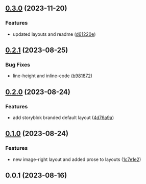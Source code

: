 

## [0.3.0](https://github.com/alvarosabu/slidev-theme-storyblok/compare/0.2.1...0.3.0) (2023-11-20)


### Features

* updated layouts and readme ([d61220e](https://github.com/alvarosabu/slidev-theme-storyblok/commit/d61220e1ebc37744b9801f7946e890b21e22aff2))

## [0.2.1](https://github.com/alvarosabu/slidev-theme-storyblok/compare/0.2.0...0.2.1) (2023-08-25)


### Bug Fixes

* line-height and inline-code ([b981872](https://github.com/alvarosabu/slidev-theme-storyblok/commit/b9818726ab496957519be10e18f716f8ed73865f))

## [0.2.0](https://github.com/alvarosabu/slidev-theme-storyblok/compare/0.1.0...0.2.0) (2023-08-24)


### Features

* add storyblok branded default layout ([4d76a9a](https://github.com/alvarosabu/slidev-theme-storyblok/commit/4d76a9af199670706e3203dd2e4346d75774f38d))

## [0.1.0](https://github.com/alvarosabu/slidev-theme-storyblok/compare/0.0.1...0.1.0) (2023-08-24)


### Features

* new image-right layout and added prose to layouts ([1c7e1e2](https://github.com/alvarosabu/slidev-theme-storyblok/commit/1c7e1e2c648e762d422557ba386d3853b4646014))

## 0.0.1 (2023-08-16)
